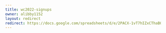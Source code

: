 ```yaml
---
title: wc2022-signups
owner: alibby1152
layout: redirect
redirect: https://docs.google.com/spreadsheets/d/e/2PACX-1vT7hIZxCThaBQZNvnfJMyXy5baWflTkIM1P7cbboaF8iTZWr98IZC3tX3S3TAJJUqn2Cne2naNMWYYx/pubhtml?gid=297306094&single=true
---
```

